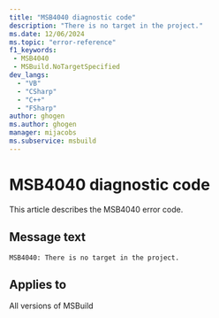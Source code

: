 ```yaml
---
title: "MSB4040 diagnostic code"
description: "There is no target in the project."
ms.date: 12/06/2024
ms.topic: "error-reference"
f1_keywords:
 - MSB4040
 - MSBuild.NoTargetSpecified
dev_langs:
  - "VB"
  - "CSharp"
  - "C++"
  - "FSharp"
author: ghogen
ms.author: ghogen
manager: mijacobs
ms.subservice: msbuild
---
```


# MSB4040 diagnostic code

<!-- :::ErrorDefinitionDescription::: -->
<!-- :::editable-content name="introDescription"::: -->
This article describes the MSB4040 error code.
<!-- :::editable-content-end::: -->

## Message text

`MSB4040: There is no target in the project.`

<!-- :::editable-content name="postOutputDescription"::: -->
<!--
{StrBegin="MSB4040: "}
-->
<!-- :::editable-content-end::: -->
<!-- :::ErrorDefinitionDescription-end::: -->

## Applies to

All versions of MSBuild

